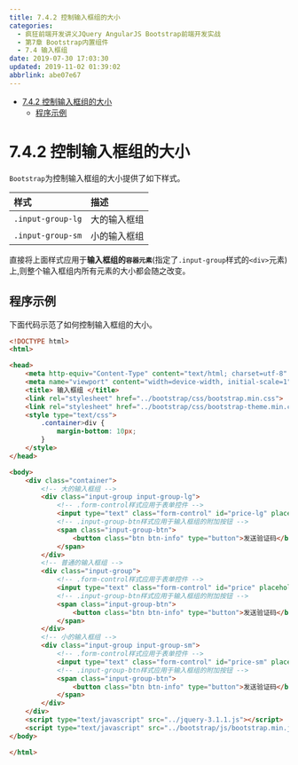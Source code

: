 ```yaml
---
title: 7.4.2 控制输入框组的大小
categories: 
  - 疯狂前端开发讲义JQuery AngularJS Bootstrap前端开发实战
  - 第7章 Bootstrap内置组件
  - 7.4 输入框组
date: 2019-07-30 17:03:30
updated: 2019-11-02 01:39:02
abbrlink: abe07e67
---
```

- [7.4.2 控制输入框组的大小](/ReadingNotes/abe07e67/#7-4-2-控制输入框组的大小)
    - [程序示例](/ReadingNotes/abe07e67/#程序示例)

<!--more-->
<script src="https://cdn.bootcss.com/jquery/3.4.0/jquery.slim.min.js"></script>
<script>$(document).ready(function () {$(".post-body > ul:nth-child(1)").hide();});</script>

<!--end-->
<!--SSTStart-->
# 7.4.2 控制输入框组的大小 #
`Bootstrap`为控制输入框组的大小提供了如下样式。

|样式|描述|
|:---|:---|
|`.input-group-lg`|大的输入框组|
|`.input-group-sm`|小的输入框组|
直接将上面样式应用于**输入框组的`容器元素`**(指定了`.input-group`样式的`<div>`元素)上,则整个输入框组内所有元素的大小都会随之改变。
<!--SSTStop-->
## 程序示例 ##
下面代码示范了如何控制输入框组的大小。
```html
<!DOCTYPE html>
<html>

<head>
	<meta http-equiv="Content-Type" content="text/html; charset=utf-8" />
	<meta name="viewport" content="width=device-width, initial-scale=1">
	<title> 输入框组 </title>
	<link rel="stylesheet" href="../bootstrap/css/bootstrap.min.css">
	<link rel="stylesheet" href="../bootstrap/css/bootstrap-theme.min.css">
	<style type="text/css">
		.container>div {
			margin-bottom: 10px;
		}
	</style>
</head>

<body>
	<div class="container">
		<!-- 大的输入框组 -->
		<div class="input-group input-group-lg">
			<!-- .form-control样式应用于表单控件 -->
			<input type="text" class="form-control" id="price-lg" placeholder="填写您获得的验证码">
			<!-- .input-group-btn样式应用于输入框组的附加按钮 -->
			<span class="input-group-btn">
				<button class="btn btn-info" type="button">发送验证码</button>
			</span>
		</div>
		<!-- 普通的输入框组 -->
		<div class="input-group">
			<!-- .form-control样式应用于表单控件 -->
			<input type="text" class="form-control" id="price" placeholder="填写您获得的验证码">
			<!-- .input-group-btn样式应用于输入框组的附加按钮 -->
			<span class="input-group-btn">
				<button class="btn btn-info" type="button">发送验证码</button>
			</span>
		</div>
		<!-- 小的输入框组 -->
		<div class="input-group input-group-sm">
			<!-- .form-control样式应用于表单控件 -->
			<input type="text" class="form-control" id="price-sm" placeholder="填写您获得的验证码">
			<!-- .input-group-btn样式应用于输入框组的附加按钮 -->
			<span class="input-group-btn">
				<button class="btn btn-info" type="button">发送验证码</button>
			</span>
		</div>
	</div>
	<script type="text/javascript" src="../jquery-3.1.1.js"></script>
	<script type="text/javascript" src="../bootstrap/js/bootstrap.min.js"></script>
</body>

</html>
```

